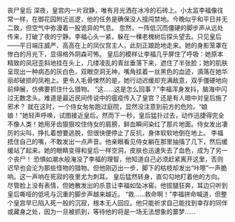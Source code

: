 丧尸皇后
深夜，皇宫内一片寂静，唯有月光洒在冰冷的石砖上。小太监李福像往常一样，在御花园附近巡逻，他的任务是确保没人擅闯禁地。今晚似乎和平日并无二致，但空气中弥漫着一股诡异的气息。
忽然，一阵低沉而僵硬的脚步声从远处传来，打破了夜的宁静。李福心头一紧，躲在一棵老槐树后探头望去。只见皇后——平日端庄威严、高高在上的凤仪宫主人，此刻正踉跄地走来。她的身影笼罩在惨白的月光下，显得格外阴森可怖。
皇后的模样让李福几乎屏住了呼吸：她原本精致的凤冠歪斜地挂在头上，几缕凌乱的青丝垂落下来，遮住了半张脸；她的肌肤呈现出一种病态的灰白色，双眼空洞无神，嘴角挂着一丝黑色的血迹，滴落在她华丽却破损的凤袍上。更令人毛骨悚然的是，她行动迟缓却充满敌意，双手僵硬地向前伸展，仿佛要抓住什么猎物。
“这……这是怎么回事？”李福浑身发抖，脑海中闪过无数念头。难道是最近民间传说中的瘟疫传入了皇宫？还是有人暗中对皇后施了邪术？
就在这时，一个侍女匆匆跑过庭院，显然没注意到前方的危险。“娘娘！”她轻声呼唤，试图接近皇后。然而下一秒，皇后猛扑过去，动作迅捷得完全不像人类！她用牙齿狠狠咬住侍女的肩膀，鲜血瞬间染红了那片地面。侍女发出凄厉的尖叫，挣扎着想要逃脱，但很快便停止了反抗，身体软软地倒在地上。
李福捂住自己的嘴，不敢发出一点声音。他亲眼看见侍女躺在那里抽搐了几下，然后缓缓站了起来。她的眼睛变得和皇后一样空洞，皮肤也迅速失去了血色，成为了另一个丧尸！
恐惧如潮水般淹没了李福的理智，他知道自己必须赶紧离开这里，否则迟早也会沦为那些怪物的猎物。但他刚迈出一步，脚下的枯枝却发出“咔嚓”一声脆响。这一声响在死寂的夜里尤为刺耳。
皇后猛然转身，直勾勾地盯着他的方向。尽管脸上没有表情，但她散发出的杀意让李福如坠冰窖。他拔腿狂奔，耳边只听到皇后嘶哑的低吼与沉重的脚步声越来越近。
“救……救命啊！”李福拼命喊道，但整个皇宫早已陷入死一般的沉寂，根本无人回应。他只能祈求自己能找到幸存的同伴或藏身之处，因为一旦被抓到，等待他的将是一场无法想象的噩梦……